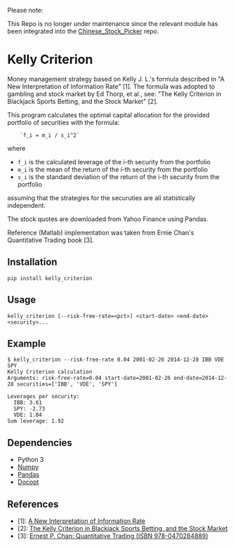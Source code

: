 <bold>Please note:

This Repo is no longer under maintenance since the relevant module has been integrated into the <a href='https://github.com/qingxuantang/Chinese_stock_picker'>Chinese_Stock_Picker</a> repo.</bold>


Kelly Criterion
===============
Money management strategy based on Kelly J. L.'s formula described in "A New Interpretation of Information Rate" [1]. 
The formula was adopted to gambling and stock market by Ed Thorp, et al., see:
"The Kelly Criterion in Blackjack Sports Betting, and the Stock Market" [2].

This program calculates the optimal capital allocation for the provided portfolio of securities with the formula:

        `f_i = m_i / s_i^2`

where
  * `f_i` is the calculated leverage of the i-th security from the portfolio
  * `m_i` is the mean of the return of the i-th security from the portfolio
  * `s_i` is the standard deviation of the return of the i-th security from the portfolio

assuming that the strategies for the securuties are all statistically independent.

The stock quotes are downloaded from Yahoo Finance using Pandas.

Reference (Matlab) implementation was taken from Ernie Chan's Quantitative Trading book [3].

Installation
------------
`pip install kelly_criterion`

Usage
-----
`kelly_criterion [--risk-free-rate=<pct>] <start-date> <end-date> <security>...`

Example
-------
```
$ kelly_criterion --risk-free-rate 0.04 2001-02-26 2014-12-28 IBB VDE SPY
Kelly Criterion calculation
Arguments: risk-free-rate=0.04 start-date=2001-02-26 end-date=2014-12-28 securities=['IBB', 'VDE', 'SPY']

Leverages per security:
  IBB: 3.61
  SPY: -2.73
  VDE: 1.04
Sum leverage: 1.92
```

Dependencies
------------
  * Python 3
  * [Numpy](http://www.numpy.org/)
  * [Pandas](http://pandas.pydata.org/)
  * [Docopt](http://docopt.org/)

References
----------
  * [1]: [A New Interpretation of Information Rate](http://ieeexplore.ieee.org/stamp/stamp.jsp?reload=true&tp=&arnumber=6771227)
  * [2]: [The Kelly Criterion in Blackjack Sports Betting, and the Stock Market](http://www.edwardothorp.com/sitebuildercontent/sitebuilderfiles/beatthemarket.pdf)
  * [3]: [Ernest P. Chan: Quantitative Trading (ISBN 978-0470284889)](http://www.amazon.com/Quantitative-Trading-Build-Algorithmic-Business/dp/0470284889)
